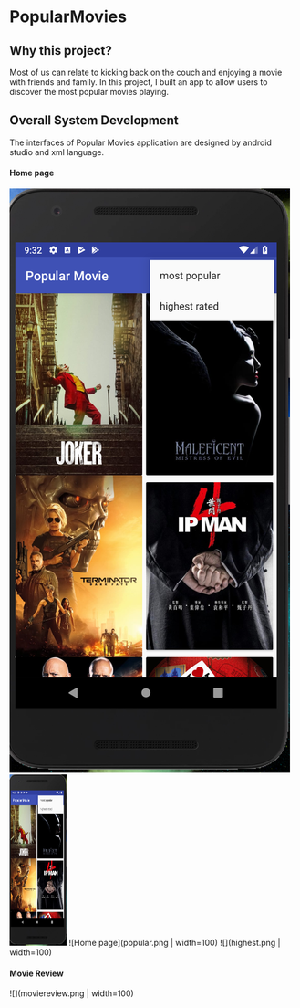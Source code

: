# PopularMovies

## Why this project?

Most of us can relate to kicking back on the couch and enjoying a movie with friends and family. In this project, 
I built an app to allow users to discover the most popular movies playing.

## Overall System Development

  The interfaces of Popular Movies application are designed by android studio and xml language. 

#### Home page
![](menu.png)
  <img src="menu.png" width="100" height="300">
![Home page](popular.png  | width=100)
![](highest.png  | width=100)
#### Movie Review
![](moviereview.png  | width=100)


